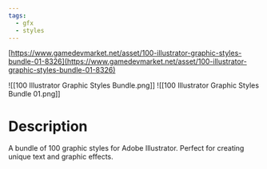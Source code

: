 ```yaml
---
tags:
  - gfx
  - styles
---
```

[https://www.gamedevmarket.net/asset/100-illustrator-graphic-styles-bundle-01-8326](https://www.gamedevmarket.net/asset/100-illustrator-graphic-styles-bundle-01-8326)

![[100 Illustrator Graphic Styles Bundle.png]]
![[100 Illustrator Graphic Styles Bundle 01.png]]

# Description
A bundle of 100 graphic styles for Adobe Illustrator. Perfect for creating unique text and graphic effects.
